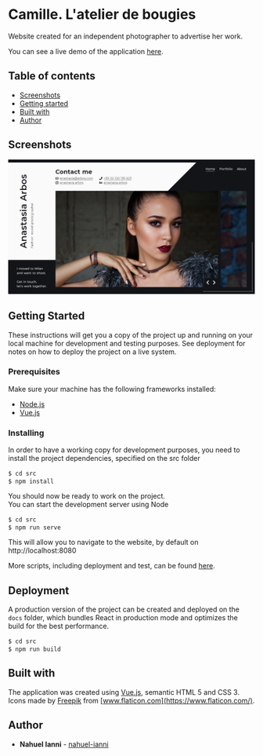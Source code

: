 # Camille. L'atelier de bougies
Website created for an independent photographer to advertise her work.

You can see a live demo of the application [here](https://nahuel-ianni.github.io/monique-photographer/).


## Table of contents
* [Screenshots](#screenshots)
* [Getting started](#getting-started)
* [Built with](#built-with)
* [Author](#author)


## Screenshots
![Home page](./img/home-page.jpg "Home page")


## Getting Started
These instructions will get you a copy of the project up and running on your local machine for development and testing purposes. See deployment for notes on how to deploy the project on a live system.

### Prerequisites
Make sure your machine has the following frameworks installed:

* [Node.js](https://nodejs.org/en/)
* [Vue.js](https://vuejs.org/v2/guide/installation.html)


### Installing
In order to have a working copy for development purposes, you need to install the project dependencies, specified on the src folder

```
$ cd src
$ npm install
```

You should now be ready to work on the project.  
You can start the development server using Node

```
$ cd src
$ npm run serve
```

This will allow you to navigate to the website, by default on http://localhost:8080

More scripts, including deployment and test, can be found [here](./src/src/README.md).


## Deployment
A production version of the project can be created and deployed on the `docs` folder, which bundles React in production mode and optimizes the build for the best performance.

```
$ cd src
$ npm run build
```


## Built with
The application was created using [Vue.js](https://vuejs.org/), semantic HTML 5 and CSS 3.
Icons made by [Freepik](https://www.flaticon.com/authors/freepik) from [www.flaticon.com](https://www.flaticon.com/).


## Author
* **Nahuel Ianni** - [nahuel-ianni](https://github.com/nahuel-ianni)
